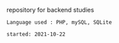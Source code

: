repository for backend studies

    Language used : PHP, mySQL, SQLite
    
    started: 2021-10-22
   
